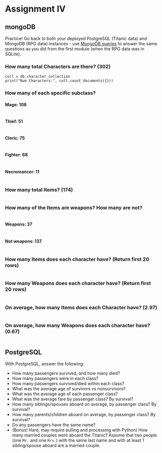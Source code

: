 # Assignment IV

## mongoDB 

Practice! Go back to both your deployed PostgreSQL (Titanic data) and MongoDB
(RPG data) instances - use [MongoDB
queries](https://docs.mongodb.com/manual/tutorial/query-documents/) to answer
the same questions as you did from the first module (when the RPG data was in
SQLite). 

### How many total Characters are there? (302)
```
coll = db.character_collection
print("Num Characters:", coll.count_documents({}))
```
### How many of each specific subclass?
#### Mage: 108
```

```
#### Thief: 51
```

```
#### Cleric: 75
```

```
#### Fighter: 68
```

```
#### Necromancer: 11
```

```
### How many total Items? (174)
```

```
### How many of the Items are weapons? How many are not?
```

```
#### Weapons: 37
```

```
#### Not weapons: 137
```

```
### How many Items does each character have? (Return first 20 rows)
```

```
### How many Weapons does each character have? (Return first 20 rows)
```

```
### On average, how many Items does each Character have? (2.97)
```

```
### On average, how many Weapons does each character have? (0.67)
```

```
## PostgreSQL 

With PostgreSQL, answer the following:

- How many passengers survived, and how many died?
- How many passengers were in each class?
- How many passengers survived/died within each class?
- What was the average age of survivors vs nonsurvivors?
- What was the average age of each passenger class?
- What was the average fare by passenger class? By survival?
- How many siblings/spouses aboard on average, by passenger class? By survival?
- How many parents/children aboard on average, by passenger class? By survival?
- Do any passengers have the same name?
- (Bonus! Hard, may require pulling and processing with Python) How many married
  couples were aboard the Titanic? Assume that two people (one `Mr.` and one
  `Mrs.`) with the same last name and with at least 1 sibling/spouse aboard are
  a married couple.